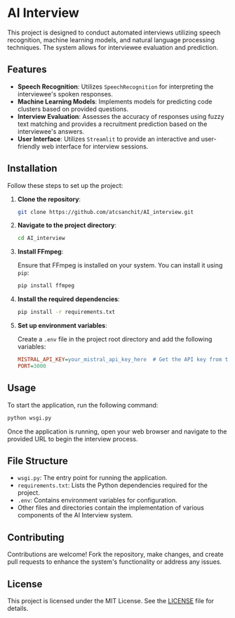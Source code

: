 # AI Interview

This project is designed to conduct automated interviews utilizing speech recognition, machine learning models, and natural language processing techniques. The system allows for interviewee evaluation and prediction.

## Features

- **Speech Recognition**: Utilizes `SpeechRecognition` for interpreting the interviewee's spoken responses.
- **Machine Learning Models**: Implements models for predicting code clusters based on provided questions.
- **Interview Evaluation**: Assesses the accuracy of responses using fuzzy text matching and provides a recruitment prediction based on the interviewee's answers.
- **User Interface**: Utilizes `Streamlit` to provide an interactive and user-friendly web interface for interview sessions.

## Installation

Follow these steps to set up the project:

1. **Clone the repository**:

   ```bash
   git clone https://github.com/atcsanchit/AI_interview.git
   ```

2. **Navigate to the project directory**:

   ```bash
   cd AI_interview
   ```

3. **Install FFmpeg**:

   Ensure that FFmpeg is installed on your system. You can install it using `pip`:

   ```bash
   pip install ffmpeg
   ```

4. **Install the required dependencies**:

   ```bash
   pip install -r requirements.txt
   ```

5. **Set up environment variables**:

   Create a `.env` file in the project root directory and add the following variables:

   ```ini
   MISTRAL_API_KEY=your_mistral_api_key_here  # Get the API key from the Mistral official website
   PORT=3000
   ```

## Usage

To start the application, run the following command:

```bash
python wsgi.py
```

Once the application is running, open your web browser and navigate to the provided URL to begin the interview process.

## File Structure

- `wsgi.py`: The entry point for running the application.
- `requirements.txt`: Lists the Python dependencies required for the project.
- `.env`: Contains environment variables for configuration.
- Other files and directories contain the implementation of various components of the AI Interview system.

## Contributing

Contributions are welcome! Fork the repository, make changes, and create pull requests to enhance the system's functionality or address any issues.

## License

This project is licensed under the MIT License. See the [LICENSE](LICENSE) file for details.

